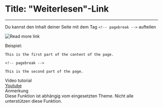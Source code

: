 # Title: "Weiterlesen"-Link
<!-- Position: 3 -->
<!-- Date: 2017-08-24 22:00:00 -->
---
Du kannst den Inhalt deiner Seite mit dem Tag `<!-- pagebreak -->` aufteilen

![Read more link](https://df6m0u2ovo2fu.cloudfront.net/images/documentation-english/read-more-link.png)

Beispiel:
```
This is the first part of the content of the page.

<!-- pagebreak -->

This is the second part of the page.
```

<div class="note">
<div class="title">Video tutorial</div>
<a href="https://www.youtube.com/watch?v=8M7RqkwmAoY">Youtube</a>
</div>

<div class="note">
<div class="title">Anmerkung</div>
Diese Funktion ist abhängig vom eingesetzten Theme. Nicht alle unterstützen diese Funktion.
</div>
